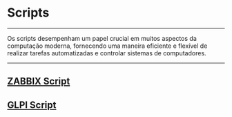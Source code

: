 # Scripts

---

Os scripts desempenham um papel crucial em muitos aspectos da computação moderna, fornecendo uma maneira eficiente e flexível de realizar tarefas automatizadas e controlar sistemas de computadores.

---

## [ZABBIX Script](/Scripts/Zabbix/README.md)
## [GLPI Script](/Scripts/GLPI/README.md)
